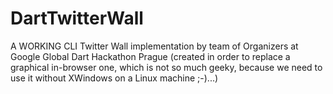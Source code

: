 DartTwitterWall
===============

A WORKING CLI Twitter Wall implementation by team of Organizers at Google Global Dart Hackathon Prague (created in order to replace a graphical in-browser one, which is not so much geeky, because we need to use it without XWindows on a Linux machine ;-)...)